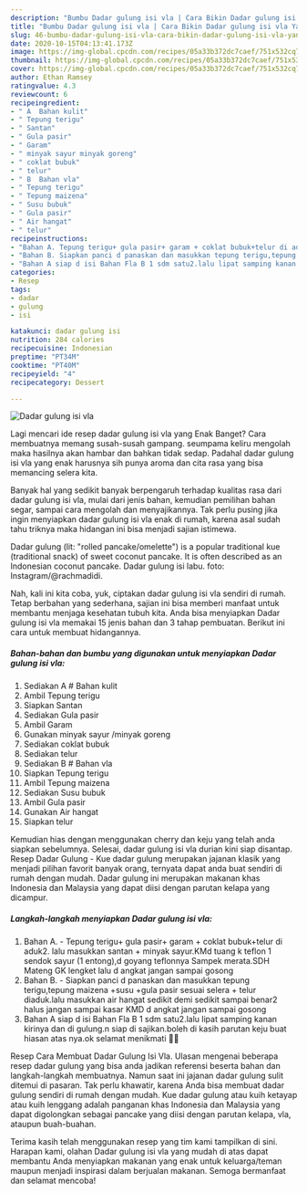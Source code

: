 ```yaml
---
description: "Bumbu Dadar gulung isi vla | Cara Bikin Dadar gulung isi vla Yang Enak Dan Mudah"
title: "Bumbu Dadar gulung isi vla | Cara Bikin Dadar gulung isi vla Yang Enak Dan Mudah"
slug: 46-bumbu-dadar-gulung-isi-vla-cara-bikin-dadar-gulung-isi-vla-yang-enak-dan-mudah
date: 2020-10-15T04:13:41.173Z
image: https://img-global.cpcdn.com/recipes/05a33b372dc7caef/751x532cq70/dadar-gulung-isi-vla-foto-resep-utama.jpg
thumbnail: https://img-global.cpcdn.com/recipes/05a33b372dc7caef/751x532cq70/dadar-gulung-isi-vla-foto-resep-utama.jpg
cover: https://img-global.cpcdn.com/recipes/05a33b372dc7caef/751x532cq70/dadar-gulung-isi-vla-foto-resep-utama.jpg
author: Ethan Ramsey
ratingvalue: 4.3
reviewcount: 6
recipeingredient:
- " A  Bahan kulit"
- " Tepung terigu"
- " Santan"
- " Gula pasir"
- " Garam"
- " minyak sayur minyak goreng"
- " coklat bubuk"
- " telur"
- " B  Bahan vla"
- " Tepung terigu"
- " Tepung maizena"
- " Susu bubuk"
- " Gula pasir"
- " Air hangat"
- " telur"
recipeinstructions:
- "Bahan A. Tepung terigu+ gula pasir+ garam + coklat bubuk+telur di aduk2. lalu masukkan santan + minyak sayur.KMd tuang k teflon 1 sendok sayur (1 entong),d goyang teflonnya Sampek merata.SDH Mateng GK lengket lalu d angkat jangan sampai gosong"
- "Bahan B. Siapkan panci d panaskan dan masukkan tepung terigu,tepung maizena +susu +gula pasir sesuai selera + telur diaduk.lalu masukkan air hangat sedikit demi sedikit sampai benar2 halus jangan sampai kasar KMD d angkat jangan sampai gosong"
- "Bahan A siap d isi Bahan Fla B 1 sdm satu2.lalu lipat samping kanan kirinya dan di gulung.n siap di sajikan.boleh di kasih parutan keju buat hiasan atas nya.ok selamat menikmati 🥰🥰"
categories:
- Resep
tags:
- dadar
- gulung
- isi

katakunci: dadar gulung isi 
nutrition: 284 calories
recipecuisine: Indonesian
preptime: "PT34M"
cooktime: "PT40M"
recipeyield: "4"
recipecategory: Dessert

---
```



![Dadar gulung isi vla](https://img-global.cpcdn.com/recipes/05a33b372dc7caef/751x532cq70/dadar-gulung-isi-vla-foto-resep-utama.jpg)

Lagi mencari ide resep dadar gulung isi vla yang Enak Banget? Cara membuatnya memang susah-susah gampang. seumpama keliru mengolah maka hasilnya akan hambar dan bahkan tidak sedap. Padahal dadar gulung isi vla yang enak harusnya sih punya aroma dan cita rasa yang bisa memancing selera kita.

Banyak hal yang sedikit banyak berpengaruh terhadap kualitas rasa dari dadar gulung isi vla, mulai dari jenis bahan, kemudian pemilihan bahan segar, sampai cara mengolah dan menyajikannya. Tak perlu pusing jika ingin menyiapkan dadar gulung isi vla enak di rumah, karena asal sudah tahu triknya maka hidangan ini bisa menjadi sajian istimewa.

Dadar gulung (lit: &#34;rolled pancake/omelette&#34;) is a popular traditional kue (traditional snack) of sweet coconut pancake. It is often described as an Indonesian coconut pancake. Dadar gulung isi labu. foto: Instagram/@rachmadidi.


Nah, kali ini kita coba, yuk, ciptakan dadar gulung isi vla sendiri di rumah. Tetap berbahan yang sederhana, sajian ini bisa memberi manfaat untuk membantu menjaga kesehatan tubuh kita. Anda bisa menyiapkan Dadar gulung isi vla memakai 15 jenis bahan dan 3 tahap pembuatan. Berikut ini cara untuk membuat hidangannya.

<!--inarticleads1-->

##### Bahan-bahan dan bumbu yang digunakan untuk menyiapkan Dadar gulung isi vla:

1. Sediakan  A # Bahan kulit
1. Ambil  Tepung terigu
1. Siapkan  Santan
1. Sediakan  Gula pasir
1. Ambil  Garam
1. Gunakan  minyak sayur /minyak goreng
1. Sediakan  coklat bubuk
1. Sediakan  telur
1. Sediakan  B # Bahan vla
1. Siapkan  Tepung terigu
1. Ambil  Tepung maizena
1. Sediakan  Susu bubuk
1. Ambil  Gula pasir
1. Gunakan  Air hangat
1. Siapkan  telur


Kemudian hias dengan menggunakan cherry dan keju yang telah anda siapkan sebelumnya. Selesai, dadar gulung isi vla durian kini siap disantap. Resep Dadar Gulung - Kue dadar gulung merupakan jajanan klasik yang menjadi pilihan favorit banyak orang, ternyata dapat anda buat sendiri di rumah dengan mudah. Dadar gulung ini merupakan makanan khas Indonesia dan Malaysia yang dapat diisi dengan parutan kelapa yang dicampur. 

<!--inarticleads2-->

##### Langkah-langkah menyiapkan Dadar gulung isi vla:

1. Bahan A. - Tepung terigu+ gula pasir+ garam + coklat bubuk+telur di aduk2. lalu masukkan santan + minyak sayur.KMd tuang k teflon 1 sendok sayur (1 entong),d goyang teflonnya Sampek merata.SDH Mateng GK lengket lalu d angkat jangan sampai gosong
1. Bahan B. - Siapkan panci d panaskan dan masukkan tepung terigu,tepung maizena +susu +gula pasir sesuai selera + telur diaduk.lalu masukkan air hangat sedikit demi sedikit sampai benar2 halus jangan sampai kasar KMD d angkat jangan sampai gosong
1. Bahan A siap d isi Bahan Fla B 1 sdm satu2.lalu lipat samping kanan kirinya dan di gulung.n siap di sajikan.boleh di kasih parutan keju buat hiasan atas nya.ok selamat menikmati 🥰🥰


Resep Cara Membuat Dadar Gulung Isi Vla. Ulasan mengenai beberapa resep dadar gulung yang bisa anda jadikan referensi beserta bahan dan langkah-langkah membuatnya. Namun saat ini jajanan dadar gulung sulit ditemui di pasaran. Tak perlu khawatir, karena Anda bisa membuat dadar gulung sendiri di rumah dengan mudah. Kue dadar gulung atau kuih ketayap atau kuih lenggang adalah panganan khas Indonesia dan Malaysia yang dapat digolongkan sebagai pancake yang diisi dengan parutan kelapa, vla, ataupun buah-buahan. 

Terima kasih telah menggunakan resep yang tim kami tampilkan di sini. Harapan kami, olahan Dadar gulung isi vla yang mudah di atas dapat membantu Anda menyiapkan makanan yang enak untuk keluarga/teman maupun menjadi inspirasi dalam berjualan makanan. Semoga bermanfaat dan selamat mencoba!
